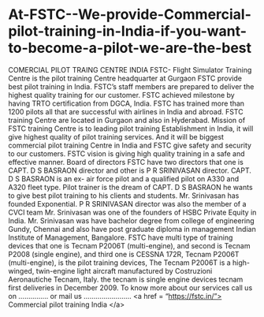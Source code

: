 # At-FSTC--We-provide-Commercial-pilot-training-in-India-if-you-want-to-become-a-pilot-we-are-the-best
COMERCIAL PILOT TRAING CENTRE INDIA FSTC- Flight Simulator Training Centre is the pilot training Centre headquarter at Gurgaon FSTC provide best pilot training in India. FSTC’s staff members are prepared to deliver the highest quality training for our customer. FSTC achieved milestone by having TRTO certification from DGCA, India. FSTC has trained more than 1200 pilots all that are successful with airlines in India and abroad. FSTC training Centre are located in Gurgaon and also in Hyderabad. Mission of FSTC training Centre is to leading pilot training Establishment in India, it will give highest quality of pilot training services. And it will be biggest commercial pilot training Centre in India and FSTC give safety and security to our customers. FSTC vision is giving high quality training in a safe and effective manner. Board of directors FSTC have two directors that one is CAPT. D S BASRAON director and other is P R SRINIVASAN director. CAPT. D S BASRAON is an ex- air force pilot and a qualified pilot on A330 and A320 fleet type. Pilot trainer is the dream of CAPT. D S BASRAON he wants to give best pilot training to his clients and students. Mr. Srinivasan has founded Exponential. P R SRINIVASAN director was also the member of a CVCI team Mr. Srinivasan was one of the founders of HSBC Private Equity in India. Mr. Srinivasan was have bachelor degree from college of engineering Gundy, Chennai and also have post graduate diploma in management Indian Institute of Management, Bangalore. FSTC have multi type of training devices that one is Tecnam P2006T (multi-engine), and second is Tecnam P2008 (single engine), and third one is CESSNA 172R,  Tecnam P2006T (multi-engine), is the pilot training devices, The Tecnam P2006T is a high-winged, twin-engine light aircraft manufactured by Costruzioni Aeronautiche Tecnam, Italy. the tecnam is single engine devices tecnam first deliveries in December 2009. To know more about our services call us on …………… or mail us …………………… &lt;a href = “https://fstc.in/”> Commercial pilot training India &lt;/a>

